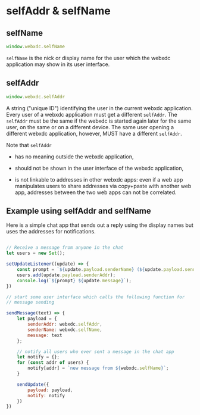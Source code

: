 # selfAddr & selfName

## selfName

```js
window.webxdc.selfName
```

`selfName` is the nick or display name for the user
which the webxdc application may show in its user interface.


## selfAddr

```js
window.webxdc.selfAddr
```

A string ("unique ID") identifying the user in the current webxdc application.
Every user of a webxdc application must get a different `selfAddr`. 
The `selfAddr` must be the same if the webxdc is started again later for the same user,
on the same or on a different device. 
The same user opening a different webxdc application, however, MUST have a different `selfAddr`.

Note that `selfAddr` 

- has no meaning outside the webxdc application,

- should not be shown in the user interface of the webxdc application,

- is not linkable to addresses in other webxdc apps:
  even if a web app manipulates users to share addresses via copy+paste with another web app,
  addresses between the two web apps can not be correlated.


## Example using selfAddr and selfName

Here is a simple chat app that sends out a reply using the display names
but uses the addresses for notifications.

```js

// Receive a message from anyone in the chat
let users = new Set();

setUpdateListener((update) => {
    const prompt = `${update.payload.senderName} (${update.payload.senderAddr}):`;
    users.add(update.payload.senderAddr);
    console.log(`${prompt} ${update.message}`);
})

// start some user interface which calls the following function for
// message sending

sendMessage(text) => {
    let payload = {
        senderAddr: webxdc.selfAddr,
        senderName: webxdc.selfName,
        message: text
    };

    // notify all users who ever sent a message in the chat app
    let notify = {};
    for (const addr of users) {
        notify[addr] = `new message from ${webxdc.selfName}`;
    }

    sendUpdate({
        payload: payload,
        notify: notify
    })
})
```


[`sendUpdate()`]: ./sendUpdate.html
